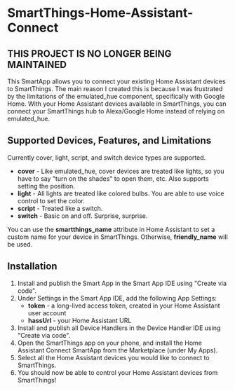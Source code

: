 # SmartThings-Home-Assistant-Connect

## THIS PROJECT IS NO LONGER BEING MAINTAINED

This SmartApp allows you to connect your existing Home Assistant devices to SmartThings. The main reason I created this is because I was frustrated by the limitations of the emulated_hue component, specifically with Google Home. With your Home Assistant devices available in SmartThings, you can connect your SmartThings hub to Alexa/Google Home instead of relying on emulated_hue.

## Supported Devices, Features, and Limitations
Currently cover, light, script, and switch device types are supported.

- **cover** - Like emulated_hue, cover devices are treated like lights, so you have to say "turn on the shades" to open them, etc. Also supports setting the position.
- **light** - All lights are treated like colored bulbs. You are able to use voice control to set the color.
- **script** - Treated like a switch.
- **switch** - Basic on and off. Surprise, surprise.

You can use the **smartthings_name** attribute in Home Assistant to set a custom name for your device in SmartThings. Otherwise, **friendly_name** will be used.

## Installation
1. Install and publish the Smart App in the Smart App IDE using "Create via code".
1. Under Settings in the Smart App IDE, add the following App Settings:
   - **token** - a long-lived access token, created in your Home Assistant user account
   - **hassUrl** - your Home Assistant URL
1. Install and publish all Device Handlers in the Device Handler IDE using "Create via code".
1. Open the SmartThings app on your phone, and install the Home Assistant Connect SmartApp from the Marketplace (under My Apps).
1. Select all the Home Assistant devices you would like to connect to SmartThings.
1. You should now be able to control your Home Assistant devices from SmartThings!
